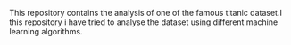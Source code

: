 This repository contains the analysis of one of the famous titanic dataset.I this repository i have tried to analyse the dataset using different machine learning algorithms.

